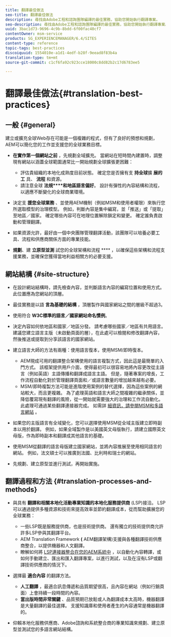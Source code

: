 ```yaml
---
title: 翻譯最佳做法
seo-title: 翻譯最佳做法
description: 尋找由Adobe工程和諮詢團隊編譯的最佳實務，協助您開始執行翻譯專案。
seo-description: 尋找由Adobe工程和諮詢團隊編譯的最佳實務，協助您開始執行翻譯專案。
uuid: 3bac1d73-9696-4c9b-8bdd-6f00fac40cf7
contentOwner: msm-service
products: SG_EXPERIENCEMANAGER/6.4/SITES
content-type: reference
topic-tags: best-practices
discoiquuid: 1554010e-a1d1-4edf-b28f-9eead8f83b4a
translation-type: tm+mt
source-git-commit: c1cf6fa92c923cce18000c8dd82b2c17d6783ee5

---
```



# 翻譯最佳做法{#translation-best-practices}

## 一般 {#general}

建立或擴充全球Web存在可能是一個複雜的程式，但有了良好的預想和規劃，AEM可以簡化您的工作並支援您的全球業務目標。

* **在實作第一個網站之前** ，先規劃全域擴充。 當網站在短時間內建置時，調整現有網站以涵蓋全球範圍通常比一開始規劃全球擴張更困難：

   * 評估貴組織的本地化成熟度目前狀態。 確定您是否擁有支 **持全球**&#x200B;擴 **展的工** 具、 **流程** 和資源。
   * 請注意全球 **法規****和地區語言偏好**。 設計有彈性的內容結構和流程，以適應不斷變化的全球商業環境。

* 決定支 **援您全球業務** 、並使用AEM機制（例如MSM和使用者權限）來執行您所選取模型的治理模型。 例如，判斷內容是集中編寫，並「推送」或「提取」至地區／國家。 確定哪些內容可在地理位置解除鎖定和變更。 確定誰負責啟動和管理翻譯。
* 如果資源允許，最好由一個中央團隊管理翻譯活動，該團隊可以培養必要工具、流程和供應商關係方面的專業技能。
* **規劃**、建 **立原型並測** 試您的全球架構和流程 **** ，以確保這些架構和流程支援業務，並確保您獲得當地利益相關方的必要支援。

## 網站結構 {#site-structure}

* 在設計網站結構時，請先檢查內容，並判斷語言內容的編寫位置和使用方式。 此位置應為您網站的頂層。
* 最佳實務是以語 **言為基礎的結構** ，頂層製作與國家網站之間的層級不超過3。
* 使用符合 **W3C標準的語言／國家網站命名慣例**。
* 決定內容如何依地區和國家／地區分發。 請考慮哪些國家／地區有共用語言。 建議您建立語言主版（未啟動頁面的層），在此處可以檢閱和修改翻譯內容，然後推送或提取到分享該語言的國家網站。
* 建立語言大師的方法有兩種：使用語言復本，使用MSM/即時復本。

   * AEM現成可用的翻譯整合架構使用的語言複製方式，因此這是最簡單的入門方式。 該框架提供用戶介面，使得最初可以很容易地將內容更改從主語言（例如英語）主語傳播和翻譯成語言主語。 但是，隨著專案的增長，工作流程自動化對於管理翻譯頁面和／或語言數量的增加越來越有必要。
   * MSM/即時複製方法可能是進階使用案例的替代選擇，因為這些案例的網站較大，而且更複雜。 為了處理英語和語言大師之間複雜的繼承關係，並降低覆寫現有翻譯的風險，從一開始就需要強大的治理和工作流自動化。 此處理可通過某些翻譯連接器完成。 如需詳 [細資訊，請參閱MSM和多語言網站](/help/sites-administering/msm-best-practices.md#msm-and-multilingual-websites) 。

* 如果您的主版語言有全域變化，您可以選擇使用MSM從全域主版建立即時副本以用於翻譯。 例如，如果全域製作是以美國英文母版執行，請建立國際英文母版，作為即時副本和翻譯成其他語言的基礎。
* 使用MSM從翻譯的語言母版建立國家網站，並將內容推展至使用相同語言的網站。 例如，法文碩士可以推廣到法國、比利時和瑞士的網站。
* 先規劃、建立原型並進行測試，再開始實施。

## 翻譯過程和方法 {#translation-processes-and-methods}

* 與具有 **翻譯和相關本地化活動專業知識的本地化服務提供商** (LSP)接洽。 LSP可以通過提供多種資源和技術來提高效率並節約翻譯成本，從而幫助擴展您的全球業務：

   * 一些LSP既是服務提供商，也是技術提供商。 還有獨立的技術提供商允許許多LSP參與其翻譯平台。
   * AEM Translation Framework **(** AEM翻譯架構)支援與各種翻譯技術供應商整合，以提供機器和人文翻譯。
   * 瞭解如何將 [LSP連接器整合在您的AEM系統中](/help/sites-administering/translation.md) ，以自動化內容轉譯，或如何手動建立、匯出和匯入翻譯專案，以進行測試，以及在沒有LSP或翻譯技術供應商的情況下。

* 選擇最 **適合內容** 的翻譯方法。

   * **人工翻譯** ，最適合訊息傳遞和品質期望很高，且內容在網站（例如行銷頁面）上會持續一段時間的內容。
   * **當出版時間非常關鍵** 、品質預期已放鬆或人為翻譯成本太高時，機器翻譯是大量翻譯的最佳選擇。 支援知識庫和使用者產生的內容通常是機器翻譯的。

* 仰賴本地化服務供應商、Adobe諮詢和系統整合商的專業知識來規劃、建立原型並測試您的多語言網站結構。

